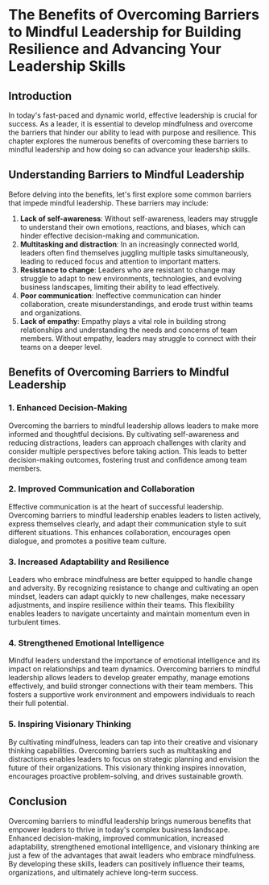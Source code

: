# The Benefits of Overcoming Barriers to Mindful Leadership for Building Resilience and Advancing Your Leadership Skills

## Introduction

In today's fast-paced and dynamic world, effective leadership is crucial for success. As a leader, it is essential to develop mindfulness and overcome the barriers that hinder our ability to lead with purpose and resilience. This chapter explores the numerous benefits of overcoming these barriers to mindful leadership and how doing so can advance your leadership skills.

## Understanding Barriers to Mindful Leadership

Before delving into the benefits, let's first explore some common barriers that impede mindful leadership. These barriers may include:

1. **Lack of self-awareness**: Without self-awareness, leaders may struggle to understand their own emotions, reactions, and biases, which can hinder effective decision-making and communication.
2. **Multitasking and distraction**: In an increasingly connected world, leaders often find themselves juggling multiple tasks simultaneously, leading to reduced focus and attention to important matters.
3. **Resistance to change**: Leaders who are resistant to change may struggle to adapt to new environments, technologies, and evolving business landscapes, limiting their ability to lead effectively.
4. **Poor communication**: Ineffective communication can hinder collaboration, create misunderstandings, and erode trust within teams and organizations.
5. **Lack of empathy**: Empathy plays a vital role in building strong relationships and understanding the needs and concerns of team members. Without empathy, leaders may struggle to connect with their teams on a deeper level.

## Benefits of Overcoming Barriers to Mindful Leadership

### 1\. Enhanced Decision-Making

Overcoming the barriers to mindful leadership allows leaders to make more informed and thoughtful decisions. By cultivating self-awareness and reducing distractions, leaders can approach challenges with clarity and consider multiple perspectives before taking action. This leads to better decision-making outcomes, fostering trust and confidence among team members.

### 2\. Improved Communication and Collaboration

Effective communication is at the heart of successful leadership. Overcoming barriers to mindful leadership enables leaders to listen actively, express themselves clearly, and adapt their communication style to suit different situations. This enhances collaboration, encourages open dialogue, and promotes a positive team culture.

### 3\. Increased Adaptability and Resilience

Leaders who embrace mindfulness are better equipped to handle change and adversity. By recognizing resistance to change and cultivating an open mindset, leaders can adapt quickly to new challenges, make necessary adjustments, and inspire resilience within their teams. This flexibility enables leaders to navigate uncertainty and maintain momentum even in turbulent times.

### 4\. Strengthened Emotional Intelligence

Mindful leaders understand the importance of emotional intelligence and its impact on relationships and team dynamics. Overcoming barriers to mindful leadership allows leaders to develop greater empathy, manage emotions effectively, and build stronger connections with their team members. This fosters a supportive work environment and empowers individuals to reach their full potential.

### 5\. Inspiring Visionary Thinking

By cultivating mindfulness, leaders can tap into their creative and visionary thinking capabilities. Overcoming barriers such as multitasking and distractions enables leaders to focus on strategic planning and envision the future of their organizations. This visionary thinking inspires innovation, encourages proactive problem-solving, and drives sustainable growth.

## Conclusion

Overcoming barriers to mindful leadership brings numerous benefits that empower leaders to thrive in today's complex business landscape. Enhanced decision-making, improved communication, increased adaptability, strengthened emotional intelligence, and visionary thinking are just a few of the advantages that await leaders who embrace mindfulness. By developing these skills, leaders can positively influence their teams, organizations, and ultimately achieve long-term success.
